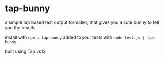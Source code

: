 # tap-bunny

a simple tap based test output formatter, that gives you a cute bunny to tell you the results.

install with `npm i tap-bunny`
added to your tests with `node test.js | tap-bunny`

built using Tap vs13
